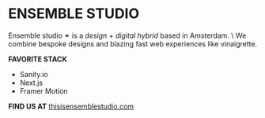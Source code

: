 # ENSEMBLE STUDIO


Ensemble studio ⚭ is a *design + digital hybrid* based in Amsterdam. \ 
We combine bespoke designs and blazing fast web experiences like vinaigrette.

**FAVORITE STACK**
- Sanity.io
- Next.js
- Framer Motion


**FIND US AT** [thisisensemblestudio.com](https://www.thisisensemblestudio.com)





